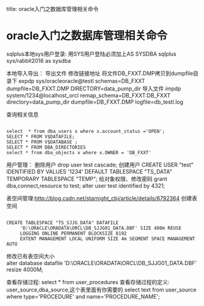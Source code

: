 title: oracle入门之数据库管理相关命令 

#  oracle入门之数据库管理相关命令 
sqlplus本地sys用户登录:
用SYS用户登陆必须加上AS SYSDBA
sqlplus sys/rabbit2016 as sysdba

本地导入导出：
导出文件    修改链接地址   将文件DB_FXXT.DMP拷贝到dumpfile目录下
expdp sys/oracleoracle@testl schemas=DB_FXXT dumpfile=DB_FXXT.DMP DIRECTORY=data_pump_dir
导入文件
impdp system/1234@localhost_orcl remap_schema=DB_FXXT:DB_FXXT directory=data_pump_dir dumpfile=DB_FXXT.DMP logfile=db_testl.log

查询相关信息
```

select  * from dba_users x where x.account_status ='OPEN';
SELECT * FROM V$DATAFILE;
SELECT * FROM V$DATABASE ;
SELECT * FROM DBA_DIRECTORIES
select * from dba_objects x where x.OWNER = 'DB_FXXT'

```

用户管理：
删除用户
drop user test cascade;
创建用户
CREATE USER "test" IDENTIFIED BY VALUES '1234' DEFAULT TABLESPACE "TS_DATA" TEMPORARY TABLESPACE "TEMP";
给对象权限、修改密码 
grant dba,connect,resource to test;
alter user test identified by 4321;

表空间管理:http://blog.csdn.net/starnight_cbj/article/details/6792364
创建表空间
```

CREATE TABLESPACE "TS_SJJG_DATA" DATAFILE
     'D:\ORACLE\ORADATA\ORCL\DB_SJJG01_DATA.DBF' SIZE 400m REUSE
     LOGGING ONLINE PERMANENT BLOCKSIZE 8192
     EXTENT MANAGEMENT LOCAL UNIFORM SIZE 4m SEGMENT SPACE MANAGEMENT AUTO

```
修改已有表空间大小     
alter database datafile 'D:\ORACLE\ORADATA\ORCL\DB_SJJG01_DATA.DBF' resize 4000M;

查看存储过程:
select * from user_procedures 
查看存储过程的定义:
user_source,dba_source,这个表里面有你需要的
select text from user_source where type='PROCEDURE' and name='PROCEDURE_NAME';


